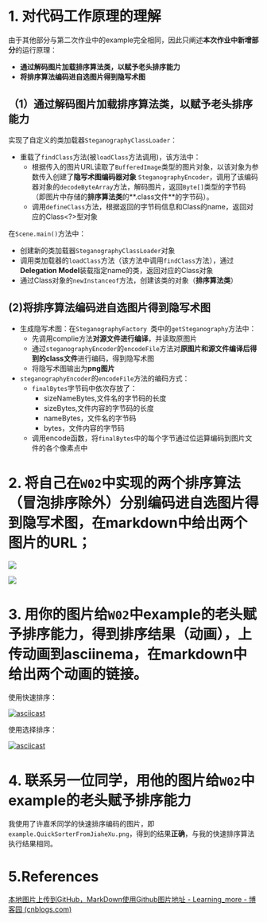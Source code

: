 # 1. 对代码工作原理的理解



由于其他部分与第二次作业中的example完全相同，因此只阐述**本次作业中新增部分**的运行原理：

- **通过解码图片加载排序算法类，以赋予老头排序能力**
- **将排序算法编码进自选图片得到隐写术图**

## （1）**通过解码图片加载排序算法类，以赋予老头排序能力**

实现了自定义的类加载器`SteganographyClassLoader`：

- 重载了`findClass`方法(被`loadClass`方法调用)，该方法中：
  - 根据传入的图片URL读取了`BufferedImage`类型的图片对象，以该对象为参数传入创建了**隐写术图编码器对象** `SteganographyEncoder`，调用了该编码器对象的`decodeByteArray`方法，解码图片，返回`Byte[]`类型的字节码（即图片中存储的**排序算法类**的**.class文件**的字节码）。
  - 调用`defineClass`方法，根据返回的字节码信息和Class的name，返回对应的Class<?>型对象

在`Scene.main()`方法中：

- 创建新的类加载器`SteganographyClassLoader`对象
- 调用类加载器的`loadClass`方法（该方法中调用`findClass`方法），通过**Delegation Model**装载指定name的类，返回对应的Class对象
- 通过Class对象的`newInstanceof`方法，创建该类的对象（**排序算法类**）

## (2)**将排序算法编码进自选图片得到隐写术图**

- 生成隐写术图：在`SteganographyFactory `类中的`getSteganography`方法中：
  - 先调用complie方法**对源文件进行编译**，并读取原图片
  - 通过`steganographyEncoder`的`encodeFile`方法对**原图片和源文件编译后得到的class文件**进行编码，得到隐写术图
  - 将隐写术图输出为**png图片**
- `steganographyEncoder`的`encodeFile`方法的编码方式：
  - `finalBytes`字节码中依次存放了：
    - sizeNameBytes,文件名的字节码的长度
    - sizeBytes,文件内容的字节码的长度
    - nameBytes，文件名的字节码
    - bytes，文件内容的字节码
  - 调用encode函数，将`finalBytes`中的每个字节通过位运算编码到图片文件的各个像素点中

# 2. 将自己在`W02`中实现的两个排序算法（冒泡排序除外）分别编码进自选图片得到隐写术图，在markdown中给出两个图片的URL； 

![](https://github.com/jwork-2021/jw03-jungle-gym-ac/raw/main/example.QuickSorter.png)

![](https://github.com/jwork-2021/jw03-jungle-gym-ac/raw/main/example.SelectSorter.png)

# 3. 用你的图片给`W02`中example的老头赋予排序能力，得到排序结果（动画），上传动画到asciinema，在markdown中给出两个动画的链接。

 使用快速排序：

[![asciicast](https://asciinema.org/a/fXG9qGEPLyT0JsRxxP0oNwbDx.svg)](https://asciinema.org/a/fXG9qGEPLyT0JsRxxP0oNwbDx)

使用选择排序：

[![asciicast](https://asciinema.org/a/71Y2pQOoPCmfzffImQcHfI0t3.svg)](https://asciinema.org/a/71Y2pQOoPCmfzffImQcHfI0t3)

# 4. 联系另一位同学，用他的图片给`W02`中example的老头赋予排序能力

我使用了许嘉禾同学的快速排序编码的图片，即`example.QuickSorterFromJiaheXu.png`，得到的结果**正确**，与我的快速排序算法执行结果相同。



# 5.References

[本地图片上传到GitHub，MarkDown使用Github图片地址 - Learning_more - 博客园 (cnblogs.com)](https://www.cnblogs.com/ghm-777/p/11433425.html)

